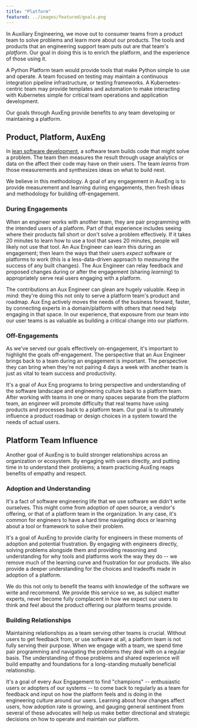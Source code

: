 ```yaml
---
title: "Platform"
featured: ../images/featured/goals.png
---
```


In Auxiliary Engineering, we move out to consumer teams from a product team to solve problems and learn more about our products. The tools and products that an engineering support team puts out are that team's _platform_. Our goal in doing this is to enrich the platform, and the experience of those using it.

A Python Platform team would provide tools that make Python simple to use and operate. A team focused on testing may maintain a continuous integration pipeline infrastructure, or testing frameworks. A Kubernetes-centric team may provide templates and automation to make interacting with Kubernetes simple for critical team operations and application development.

Our goals through AuxEng provide benefits to any team developing or maintaining a platform.

## Product, Platform, AuxEng

In [lean software development](http://theleanstartup.com/principles), a software team builds code that might solve a problem. The team then measures the result through usage analytics or data on the affect their code may have on their users. The team _learns_ from those measurements and synthesizes ideas on what to build next.

We believe in this methodology. A goal of any engagement in AuxEng is to provide measurement and learning during engagements, then fresh ideas and methodology for building off-engagement.

### During Engagements

When an engineer works with another team, they are pair programming with the intended users of a platform. Part of that experience includes seeing where their products fall short or don't solve a problem effectively. If it takes 20 minutes to learn how to use a tool that saves 20 minutes, people will likely not use that tool. An Aux Engineer can learn this during an engagement; then learn the ways that their users _expect_ software or platforms to work (this is a less-data-driven approach to _measuring_ the success of any built changes). The Aux Engineer can relay feedback and proposed changes during or after the engagement (sharing _learning_) to appropriately serve real users engaging with a platform.

The contributions an Aux Engineer can glean are hugely valuable. Keep in mind: they're doing this not only to serve a platform team's product and roadmap. Aux Eng actively moves the needs of the business forward, faster, by connecting experts in a domain/platform with others that need help engaging in that space. In our experience, that exposure from our team into our user teams is as valuable as building a critical change into our platform.

### Off-Engagements

As we've served our goals effectively on-engagement, it's important to highlight the goals off-engagement. The perspective that an Aux Engineer brings back to a team during an engagement is important. The perspective they can bring when they're not pairing 4 days a week with another team is just as vital to team success and productivity.

It's a goal of Aux Eng programs to bring perspective and understanding of the software landscape and engineering culture back to a platform team. After working with teams in one or many spaces separate from the platform team, an engineer will promote difficulty that real teams have using products and processes back to a platform team. Our goal is to ultimately influence a product roadmap or design choices in a system toward the needs of actual users.

## Platform Team Influence

Another goal of AuxEng is to build stronger relationships across an organization or ecosystem. By engaging with users directly, and putting time in to understand their problems; a team practicing AuxEng reaps benefits of empathy and respect.

### Adoption and Understanding

It's a fact of software engineering life that we use software we didn't write ourselves. This might come from adoption of open source, a vendor's offering, or that of a platform team in the organization. In any case, it's common for engineers to have a hard time navigating docs or learning about a tool or framework to solve their problem.

It's a goal of AuxEng to provide clarity for engineers in these moments of adoption and potential frustration. By engaging with engineers directly, solving problems alongside them and providing reasoning and understanding for why tools and platforms work the way they do -- we remove much of the learning curve and frustration for our products. We also provide a deeper understanding for the choices and tradeoffs made in adoption of a platform.

We do this not only to benefit the teams with knowledge of the software we write and recommend. We provide this service so we, as subject matter experts, never become fully complacent in how we expect our users to think and feel about the product offering our platform teams provide.

### Building Relationships

Maintaining relationships as a team serving other teams is crucial. Without users to get feedback from, or use software at all, a platform team is not fully serving their purpose. When we engage with a team, we spend time pair programming and navigating the problems they deal with on a regular basis. The understanding of those problems and shared experience will build empathy and foundations for a long-standing mutually beneficial relationship.

It's a goal of every Aux Engagement to find "champions" -- enthusiastic users or adopters of our systems -- to come back to regularly as a team for feedback and input on how the platform feels and is doing in the engineering culture around our users. Learning about how changes affect users, how adoption rate is growing, and gauging general sentiment from several of these advocates will help us make better directional and strategic decisions on how to operate and maintain our platform.